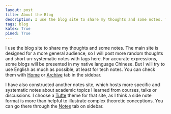 ```yaml
---
layout: post
title: About the Blog
description: I use the blog site to share my thoughts and some notes. The main site is designed for a more general audience, so i will post more random thoughts and short un-systematic notes with tags here. For accurate expressions, some blogs will be presented in my native language Chinese. But I will try to use English as much as possible, at least for tech notes. You can check them with <a href="https://minhuanli.github.io/">Home</a> or <a href="https://minhuanli.github.io/archive/">Archive</a> tab in the sidebar. <br>I have also constructed another notes site, which hosts more specific and systematic notes about academic topics I learned from courses, talks or discussions. I choose a <a href="https://github.com/clayh53/tufte-jekyll">Tufte</a> theme for that site, as I think a side note format is more than helpful to illustrate complex theoretic conceptions. You can go there through the <a href="https://minhuanli.github.io/research-notes/">Notes</a> tab on sidebar.  
tags: blog
katex: True
pined: True
---
```


I use the blog site to share my thoughts and some notes. 
The main site is designed for a more general audience, so I will post more random thoughts and short un-systematic notes with tags here. 
For accurate expressions, some blogs will be presented in my native language Chinese. 
But I will try to use English as much as possible, at least for tech notes. 
You can check them with <a href="https://minhuanli.github.io/">Home</a> or <a href="https://minhuanli.github.io/archive/">Archive</a> tab in the sidebar. 

I have also constructed another notes site, which hosts more specific and systematic notes about academic topics I learned from courses, talks or discussions. 
I choose a <a href="https://github.com/clayh53/tufte-jekyll">Tufte</a> theme for that site, as I think a side note format is more than helpful to illustrate complex theoretic conceptions. 
You can go there through the <a href="https://minhuanli.github.io/research-notes/">Notes</a> tab on sidebar.  